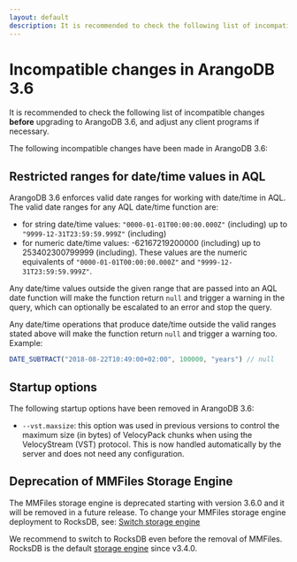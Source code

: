 ```yaml
---
layout: default
description: It is recommended to check the following list of incompatible changes before upgrading to ArangoDB 3.6
---
```

Incompatible changes in ArangoDB 3.6
====================================

It is recommended to check the following list of incompatible changes **before**
upgrading to ArangoDB 3.6, and adjust any client programs if necessary.

The following incompatible changes have been made in ArangoDB 3.6:

Restricted ranges for date/time values in AQL
---------------------------------------------

ArangoDB 3.6 enforces valid date ranges for working with date/time in AQL. 
The valid date ranges for any AQL date/time function are:

- for string date/time values: `"0000-01-01T00:00:00.000Z"` (including) up to
  `"9999-12-31T23:59:59.999Z"` (including)
- for numeric date/time values: -62167219200000 (including) up to
  253402300799999 (including). These values are the numeric equivalents of
  `"0000-01-01T00:00:00.000Z"` and `"9999-12-31T23:59:59.999Z"`.

Any date/time values outside the given range that are passed into an AQL date
function will make the function return `null` and trigger a warning in the
query, which can optionally be escalated to an error and stop the query.

Any date/time operations that produce date/time outside the valid ranges stated
above will make the function return `null` and trigger a warning too. Example:

```js
DATE_SUBTRACT("2018-08-22T10:49:00+02:00", 100000, "years") // null
```

Startup options
---------------

The following startup options have been removed in ArangoDB 3.6:

- `--vst.maxsize`: this option was used in previous versions to control the
  maximum size (in bytes) of VelocyPack chunks when using the VelocyStream
  (VST) protocol. This is now handled automatically by the server and does not
  need any configuration.

Deprecation of MMFiles Storage Engine
-------------------------------------

The MMFiles storage engine is deprecated starting with version
3.6.0 and it will be removed in a future release.
To change your MMFiles storage engine deployment to RocksDB, see:
[Switch storage engine](administration-engine-switch-engine.html)

We recommend to switch to RocksDB even before the removal of MMFiles.
RocksDB is the default [storage engine](architecture-storage-engines.html)
since v3.4.0.
